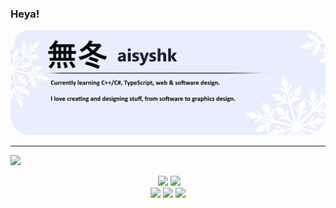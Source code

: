 ### Heya!

![](https://github.com/aisyshk/aisyshk/blob/main/export_5.png)

<hr>

![](https://github-readme-stats-git-masterrstaa-rickstaa.vercel.app/api?username=aisyshk&theme=dark)

<div align="center">
  <img src="" />
  <img src="https://github-readme-stats.vercel.app/api/top-langs/?username=aisyshk&layout=compact&theme=dark" />
  <img src="https://github-readme-streak-stats.herokuapp.com/?user=aisyshk&theme=dark&langs_count=10" />
</div>
<div align="center">
  <img src="https://img.shields.io/badge/Visual_Studio-5C2D91?style=for-the-badge&logo=visual%20studio&logoColor=white" />
  <img src="https://img.shields.io/badge/C%2B%2B-00599C?style=for-the-badge&logo=c%2B%2B&logoColor=white" />
  <img src="https://img.shields.io/badge/C%23-239120?style=for-the-badge&logo=c-sharp&logoColor=white" />
</div>
